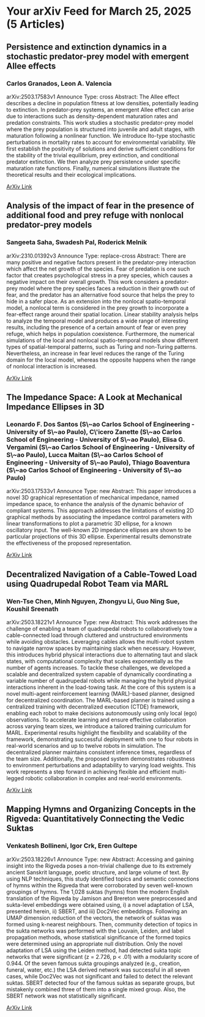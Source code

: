 <h1>Your arXiv Feed for March 25, 2025 (5 Articles)</h1>
<h2>Persistence and extinction dynamics in a stochastic predator-prey model with emergent Allee effects</h2>
<h3>Carlos Granados, Leon A. Valencia</h3>
<p>arXiv:2503.17583v1 Announce Type: cross 
Abstract: The Allee effect describes a decline in population fitness at low densities, potentially leading to extinction. In predator-prey systems, an emergent Allee effect can arise due to interactions such as density-dependent maturation rates and predation constraints. This work studies a stochastic predator-prey model where the prey population is structured into juvenile and adult stages, with maturation following a nonlinear function. We introduce Ito-type stochastic perturbations in mortality rates to account for environmental variability. We first establish the positivity of solutions and derive sufficient conditions for the stability of the trivial equilibrium, prey extinction, and conditional predator extinction. We then analyze prey persistence under specific maturation rate functions. Finally, numerical simulations illustrate the theoretical results and their ecological implications.</p>
<a href='https://arxiv.org/abs/2503.17583'>ArXiv Link</a>

<h2>Analysis of the impact of fear in the presence of additional food and prey refuge with nonlocal predator-prey models</h2>
<h3>Sangeeta Saha, Swadesh Pal, Roderick Melnik</h3>
<p>arXiv:2310.01392v3 Announce Type: replace-cross 
Abstract: There are many positive and negative factors present in the predator-prey interaction which affect the net growth of the species. Fear of predation is one such factor that creates psychological stress in a prey species, which causes a negative impact on their overall growth. This work considers a predator-prey model where the prey species faces a reduction in their growth out of fear, and the predator has an alternative food source that helps the prey to hide in a safer place. As an extension into the nonlocal spatio-temporal model, a nonlocal term is considered in the prey growth to incorporate a fear-effect range around their spatial location. Linear stability analysis helps to analyze the temporal model and produces a wide range of interesting results, including the presence of a certain amount of fear or even prey refuge, which helps in population coexistence. Furthermore, the numerical simulations of the local and nonlocal spatio-temporal models show different types of spatial-temporal patterns, such as Turing and non-Turing patterns. Nevertheless, an increase in fear level reduces the range of the Turing domain for the local model, whereas the opposite happens when the range of nonlocal interaction is increased.</p>
<a href='https://arxiv.org/abs/2310.01392'>ArXiv Link</a>

<h2>The Impedance Space: A Look at Mechanical Impedance Ellipses in 3D</h2>
<h3>Leonardo F. Dos Santos (S\~ao Carlos School of Engineering - University of S\~ao Paulo), C\'icero Zanette (S\~ao Carlos School of Engineering - University of S\~ao Paulo), Elisa G. Vergamini (S\~ao Carlos School of Engineering - University of S\~ao Paulo), Lucca Maitan (S\~ao Carlos School of Engineering - University of S\~ao Paulo), Thiago Boaventura (S\~ao Carlos School of Engineering - University of S\~ao Paulo)</h3>
<p>arXiv:2503.17533v1 Announce Type: new 
Abstract: This paper introduces a novel 3D graphical representation of mechanical impedance, named impedance space, to enhance the analysis of the dynamic behavior of compliant systems. This approach addresses the limitations of existing 2D graphical methods by associating the impedance control parameters with linear transformations to plot a parametric 3D ellipse, for a known oscillatory input. The well-known 2D impedance ellipses are shown to be particular projections of this 3D ellipse. Experimental results demonstrate the effectiveness of the proposed representation.</p>
<a href='https://arxiv.org/abs/2503.17533'>ArXiv Link</a>

<h2>Decentralized Navigation of a Cable-Towed Load using Quadrupedal Robot Team via MARL</h2>
<h3>Wen-Tse Chen, Minh Nguyen, Zhongyu Li, Guo Ning Sue, Koushil Sreenath</h3>
<p>arXiv:2503.18221v1 Announce Type: new 
Abstract: This work addresses the challenge of enabling a team of quadrupedal robots to collaboratively tow a cable-connected load through cluttered and unstructured environments while avoiding obstacles. Leveraging cables allows the multi-robot system to navigate narrow spaces by maintaining slack when necessary. However, this introduces hybrid physical interactions due to alternating taut and slack states, with computational complexity that scales exponentially as the number of agents increases. To tackle these challenges, we developed a scalable and decentralized system capable of dynamically coordinating a variable number of quadrupedal robots while managing the hybrid physical interactions inherent in the load-towing task. At the core of this system is a novel multi-agent reinforcement learning (MARL)-based planner, designed for decentralized coordination. The MARL-based planner is trained using a centralized training with decentralized execution (CTDE) framework, enabling each robot to make decisions autonomously using only local (ego) observations. To accelerate learning and ensure effective collaboration across varying team sizes, we introduce a tailored training curriculum for MARL. Experimental results highlight the flexibility and scalability of the framework, demonstrating successful deployment with one to four robots in real-world scenarios and up to twelve robots in simulation. The decentralized planner maintains consistent inference times, regardless of the team size. Additionally, the proposed system demonstrates robustness to environment perturbations and adaptability to varying load weights. This work represents a step forward in achieving flexible and efficient multi-legged robotic collaboration in complex and real-world environments.</p>
<a href='https://arxiv.org/abs/2503.18221'>ArXiv Link</a>

<h2>Mapping Hymns and Organizing Concepts in the Rigveda: Quantitatively Connecting the Vedic Suktas</h2>
<h3>Venkatesh Bollineni, Igor Crk, Eren Gultepe</h3>
<p>arXiv:2503.18226v1 Announce Type: new 
Abstract: Accessing and gaining insight into the Rigveda poses a non-trivial challenge due to its extremely ancient Sanskrit language, poetic structure, and large volume of text. By using NLP techniques, this study identified topics and semantic connections of hymns within the Rigveda that were corroborated by seven well-known groupings of hymns. The 1,028 suktas (hymns) from the modern English translation of the Rigveda by Jamison and Brereton were preprocessed and sukta-level embeddings were obtained using, i) a novel adaptation of LSA, presented herein, ii) SBERT, and iii) Doc2Vec embeddings. Following an UMAP dimension reduction of the vectors, the network of suktas was formed using k-nearest neighbours. Then, community detection of topics in the sukta networks was performed with the Louvain, Leiden, and label propagation methods, whose statistical significance of the formed topics were determined using an appropriate null distribution. Only the novel adaptation of LSA using the Leiden method, had detected sukta topic networks that were significant (z = 2.726, p < .01) with a modularity score of 0.944. Of the seven famous sukta groupings analyzed (e.g., creation, funeral, water, etc.) the LSA derived network was successful in all seven cases, while Doc2Vec was not significant and failed to detect the relevant suktas. SBERT detected four of the famous suktas as separate groups, but mistakenly combined three of them into a single mixed group. Also, the SBERT network was not statistically significant.</p>
<a href='https://arxiv.org/abs/2503.18226'>ArXiv Link</a>

